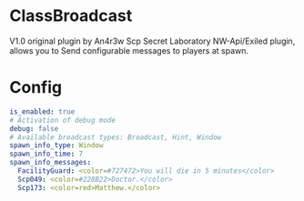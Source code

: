 # ClassBroadcast
V1.0 original plugin by An4r3w
Scp Secret Laboratory NW-Api/Exiled plugin, allows you to Send configurable messages to players at spawn.


# Config
```yml
is_enabled: true
# Activation of debug mode
debug: false
# Available broadcast types: Broadcast, Hint, Window
spawn_info_type: Window
spawn_info_time: 7
spawn_info_messages:
  FacilityGuard: <color=#727472>You will die in 5 minutes</color>
  Scp049: <color=#228B22>Doctor.</color>
  Scp173: <color=red>Matthew.</color>
```
